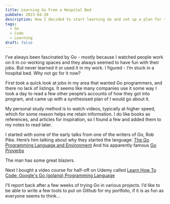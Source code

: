 ```yaml
---
title: Learning Go From a Hospital Bed
pubDate: 2023-04-20
description: How I decided to start learning Go and set up a plan for the first steps.
tags:
  - Go
  - Code
  - Learning
draft: false
---
```


I’ve always been fascinated by Go - mostly because I watched people work on it in co-working spaces and they always seemed to have fun with their jobs. But never learned it or used it in my work. I figured - I’m stuck in a hospital bed. Why not go for it now?

First took a quick look at jobs in my area that wanted Go programmers, and there no lack of listings. It seems like many companies use it some way I took a day to read a few other people’s accounts of how they got into program, and came up with a synthesised plan of I would go about it.

My personal study method is to watch videos, typically at higher speed, which for some reason helps me retain information. I do like books as references, and articles for inspiration, so I found a few and added them to my notes to read later.

I started with some of the early talks from one of the writers of Go, Rob Pike. Here’s him talking about why they started the language: [The Go Programming Language and Environment](https://www.youtube.com/watch?v=YXV7sa4oM4I)
And his apparently famous [Go Proverbs](https://www.youtube.com/watch?v=PAAkCSZUG1c)

The man has some great blazers.

Next I bought a video course for half-off on Udemy called [Learn How To Code: Google's Go (golang) Programming Language](https://www.udemy.com/course/learn-how-to-code/)

I’ll report back after a few weeks of trying Go in various projects. I’d like to be able to write a few tools to put on Github for my portfolio, if it is as fun as everyone seems to think…
